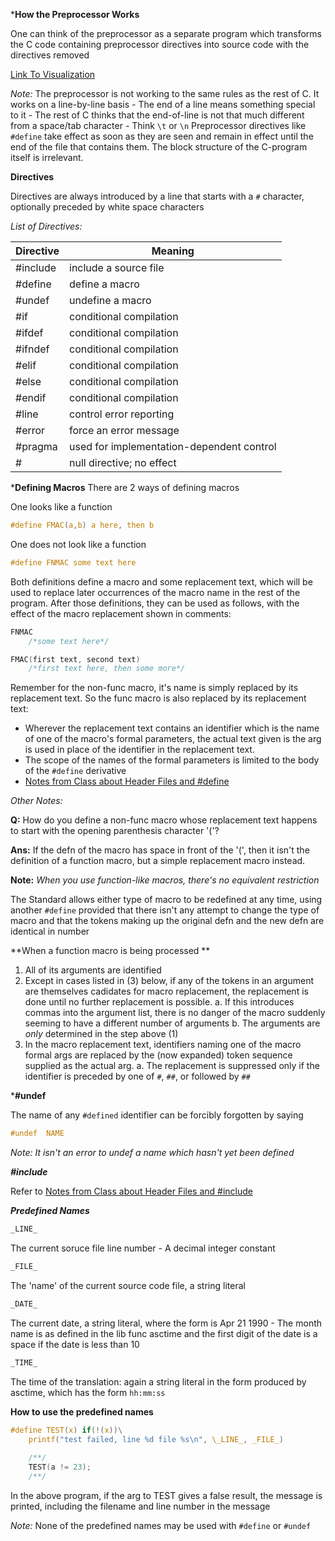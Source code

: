 ***How the Preprocessor Works**

One can think of the preprocessor as a separate program which transforms the C code containing preprocessor directives into source code with the directives removed

[Link To Visualization](https://github.com/AvantikaYellapantula/Course-214/blob/master/Notes/MyNotes/Preprocessor/processor_visualization.jpg)

*Note:* The preprocessor is not working to the same rules as the rest of C. It works on a line-by-line basis
	- The end of a line means something special to it
	- The rest of C thinks that the end-of-line is not that much different from a space/tab character
		- Think ```\t``` or ```\n```
Preprocessor directives like ```#define``` take effect as soon as they are seen and remain in effect until the end of the file that contains them. The block structure of the C-program itself is irrelevant.
		
**Directives**

Directives are always introduced by a line that starts with a ```#``` character, optionally preceded by white space characters

*List of Directives:*

|Directive|		Meaning  									|
|---------|---------------------------------------------|
|#include | include a source file						|
|#define  | define a macro								|
|#undef   | undefine a macro							|
|#if      | conditional compilation						|
|#ifdef   | conditional compilation						|
|#ifndef  | conditional compilation						|
|#elif    | conditional compilation						|
|#else    | conditional compilation						|
|#endif   | conditional compilation						|
|#line    | control error reporting						|
|#error   | force an error message						|
|#pragma  | used for implementation-dependent control	|
|#		  | null directive; no effect					|
	
***Defining Macros**
There are 2 ways of defining macros

One looks like a function 
	
```C
#define FMAC(a,b) a here, then b
```
One does not look like a function
	
```C
#define FNMAC some text here
```
	
Both definitions define a macro and some replacement text, which will be used to replace later occurrences of the macro name in the rest of the program. After those definitions, they can be used as follows, with the effect of the macro replacement shown in comments:

```C
FNMAC
	/*some text here*/

FMAC(first text, second text)
	/*first text here, then some more*/
```

Remember for the non-func macro, it's name is simply replaced by its replacement text. So the func macro is also replaced by its replacement text:

- Wherever the replacement text contains an identifier which is the name of one of the macro's formal parameters, the actual text given is the arg is used in place of the identifier in the replacement text.
- The scope of the names of the formal parameters is limited to the body of the ```#define``` derivative
- [Notes from Class about Header Files and #define](https://github.com/AvantikaYellapantula/Course-214/blob/master/Notes/sept12.md)


*Other Notes:*

**Q:** How do you define a non-func macro whose replacement text happens to start with the opening parenthesis character '('?

**Ans:** If the defn of the macro has space in front of the '(', then it isn't the definition of a function macro, but a simple replacement macro instead.
	
**Note:** *When you use function-like macros, there's no equivalent restriction*

The Standard allows either type of macro to be redefined at any time, using another ```#define``` provided that there isn't any attempt 
to change the type of macro and that the tokens making up the original defn and the new defn are identical in number

**When a function macro is being processed **

1. All of its arguments are identified
2. Except in cases listed in (3) below, if any of the tokens in an argument are themselves cadidates for macro replacement, the replacement is done until no further replacement is possible.
	a. If this introduces commas into the argument list, there is no danger of the macro suddenly seeming to have a different number of arguments
	b. The arguments are *only* determined in the step above (1)
3. In the macro replacement text, identifiers naming one of the macro formal args are replaced by the (now expanded) token sequence supplied as the actual arg.
	a. The replacement is suppressed only if the identifier is preceded by one of ```#```, ```##```, or followed by ```##```

***#undef**

The name of any ```#defined``` identifier can be forcibly forgotten by saying

```C
#undef	NAME
```
*Note: It isn't an error to undef a name which hasn't yet been defined*

***#include***

Refer to [Notes from Class about Header Files and #include](https://github.com/AvantikaYellapantula/Course-214/blob/master/Notes/sept12.md)

***Predefined Names***

```C
_LINE_
```

The current soruce file line number
	- A decimal integer constant

```C
_FILE_
```

The 'name' of the current source code file, a string literal

```C
_DATE_
```

The current date, a string literal, where the form is Apr 21 1990
	- The month name is as defined in the lib func asctime and the first digit of the date is a space if the date is less than 10
	
```C
_TIME_
```

The time of the translation: again a string literal in the form produced by asctime, which has the form ```hh:mm:ss```

**How to use the predefined names**

```C
#define TEST(x)	if(!(x))\
	printf("test failed, line %d file %s\n", \_LINE_, _FILE_)
	
	/**/
	TEST(a != 23);
	/**/
```

In the above program, if the arg to TEST gives a false result, the message is printed, including the filename and line number in the message

*Note:* None of the predefined names may be used with ```#define``` or ```#undef```

